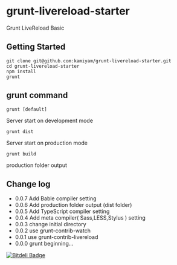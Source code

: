 grunt-livereload-starter
========================

Grunt LiveReload Basic

## Getting Started

	git clone git@github.com:kamiyam/grunt-livereload-starter.git
	cd grunt-livereload-starter
	npm install
	grunt

## grunt command

```
grunt [default]
```

Server start on development mode

```
grunt dist
```

Server start on production mode

```
grunt build
```

production folder output

## Change log

- 0.0.7 Add Bable compiler setting
- 0.0.6 Add production folder output (dist folder)
- 0.0.5 Add TypeScript compiler setting
- 0.0.4 Add meta compiler( Sass,LESS,Stylus ) setting
- 0.0.3 change initial directory
- 0.0.2 use grunt-contrib-watch
- 0.0.1 use grunt-contrib-livereload
- 0.0.0 grunt beginning...


[![Bitdeli Badge](https://d2weczhvl823v0.cloudfront.net/kamiyam/grunt-livereload-starter/trend.png)](https://bitdeli.com/free "Bitdeli Badge")

